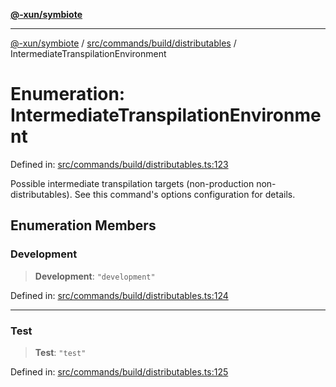 [**@-xun/symbiote**](../../../../../README.md)

***

[@-xun/symbiote](../../../../../README.md) / [src/commands/build/distributables](../README.md) / IntermediateTranspilationEnvironment

# Enumeration: IntermediateTranspilationEnvironment

Defined in: [src/commands/build/distributables.ts:123](https://github.com/Xunnamius/symbiote/blob/99b7edbb8da48599bbf2df3d7283dc44dcebb760/src/commands/build/distributables.ts#L123)

Possible intermediate transpilation targets (non-production
non-distributables). See this command's options configuration for details.

## Enumeration Members

### Development

> **Development**: `"development"`

Defined in: [src/commands/build/distributables.ts:124](https://github.com/Xunnamius/symbiote/blob/99b7edbb8da48599bbf2df3d7283dc44dcebb760/src/commands/build/distributables.ts#L124)

***

### Test

> **Test**: `"test"`

Defined in: [src/commands/build/distributables.ts:125](https://github.com/Xunnamius/symbiote/blob/99b7edbb8da48599bbf2df3d7283dc44dcebb760/src/commands/build/distributables.ts#L125)
